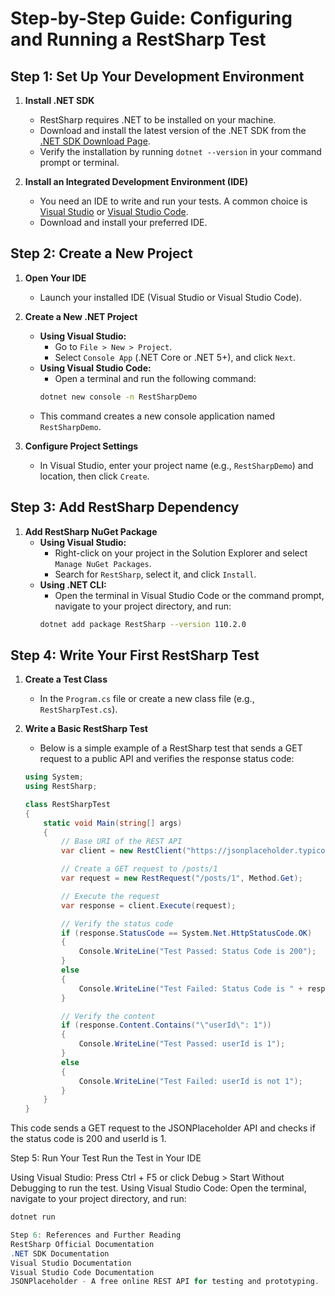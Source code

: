 # Step-by-Step Guide: Configuring and Running a RestSharp Test

## Step 1: Set Up Your Development Environment

1. **Install .NET SDK**
   - RestSharp requires .NET to be installed on your machine.
   - Download and install the latest version of the .NET SDK from the [.NET SDK Download Page](https://dotnet.microsoft.com/download).
   - Verify the installation by running `dotnet --version` in your command prompt or terminal.

2. **Install an Integrated Development Environment (IDE)**
   - You need an IDE to write and run your tests. A common choice is [Visual Studio](https://visualstudio.microsoft.com/downloads/) or [Visual Studio Code](https://code.visualstudio.com/).
   - Download and install your preferred IDE.

## Step 2: Create a New Project

1. **Open Your IDE**
   - Launch your installed IDE (Visual Studio or Visual Studio Code).

2. **Create a New .NET Project**
   - **Using Visual Studio:**
     - Go to `File > New > Project`.
     - Select `Console App` (.NET Core or .NET 5+), and click `Next`.
   - **Using Visual Studio Code:**
     - Open a terminal and run the following command:
     ```bash
     dotnet new console -n RestSharpDemo
     ```
   - This command creates a new console application named `RestSharpDemo`.

3. **Configure Project Settings**
   - In Visual Studio, enter your project name (e.g., `RestSharpDemo`) and location, then click `Create`.

## Step 3: Add RestSharp Dependency

1. **Add RestSharp NuGet Package**
   - **Using Visual Studio:**
     - Right-click on your project in the Solution Explorer and select `Manage NuGet Packages`.
     - Search for `RestSharp`, select it, and click `Install`.
   - **Using .NET CLI:**
     - Open the terminal in Visual Studio Code or the command prompt, navigate to your project directory, and run:
     ```bash
     dotnet add package RestSharp --version 110.2.0
     ```

## Step 4: Write Your First RestSharp Test

1. **Create a Test Class**
   - In the `Program.cs` file or create a new class file (e.g., `RestSharpTest.cs`).

2. **Write a Basic RestSharp Test**
   - Below is a simple example of a RestSharp test that sends a GET request to a public API and verifies the response status code:
   ```csharp
   using System;
   using RestSharp;

   class RestSharpTest
   {
       static void Main(string[] args)
       {
           // Base URI of the REST API
           var client = new RestClient("https://jsonplaceholder.typicode.com");

           // Create a GET request to /posts/1
           var request = new RestRequest("/posts/1", Method.Get);

           // Execute the request
           var response = client.Execute(request);

           // Verify the status code
           if (response.StatusCode == System.Net.HttpStatusCode.OK)
           {
               Console.WriteLine("Test Passed: Status Code is 200");
           }
           else
           {
               Console.WriteLine("Test Failed: Status Code is " + response.StatusCode);
           }

           // Verify the content
           if (response.Content.Contains("\"userId\": 1"))
           {
               Console.WriteLine("Test Passed: userId is 1");
           }
           else
           {
               Console.WriteLine("Test Failed: userId is not 1");
           }
       }
   }

This code sends a GET request to the JSONPlaceholder API and checks if the status code is 200 and userId is 1.

Step 5: Run Your Test
Run the Test in Your IDE

Using Visual Studio:
Press Ctrl + F5 or click Debug > Start Without Debugging to run the test.
Using Visual Studio Code:
Open the terminal, navigate to your project directory, and run:
```csharp
dotnet run

Step 6: References and Further Reading
RestSharp Official Documentation
.NET SDK Documentation
Visual Studio Documentation
Visual Studio Code Documentation
JSONPlaceholder - A free online REST API for testing and prototyping.

